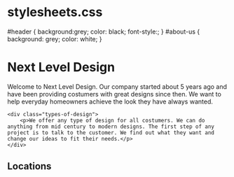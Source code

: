 # stylesheets.css
#header {
		background:grey; 
		color: black;
		font-style:;
		}
		#about-us {
		background: grey;
		color: white;
		}
<body>
<div class="header">
        <h1>Next Level Design</h1>
	</div>  
    <p id="about-us">
     Welcome to Next Level Design. Our company started about 5 years ago and have been providing costumers with great designs since then. We want to help everyday homeowners achieve the look they have always wanted.  
    </p>
    
    <div class="types-of-design">
        <p>We offer any type of design for all costumers. We can do anything from mid century to modern designs. The first step of any project is to talk to the customer. We find out what they want and change our ideas to fit their needs.</p>
    </div>
<div class="header">
	<h2>Locations</h2>
	</div>
	
</body>
